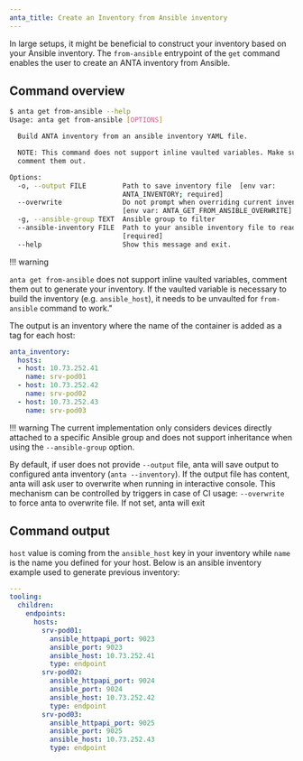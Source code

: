 ```yaml
---
anta_title: Create an Inventory from Ansible inventory
---
```

<!--
  ~ Copyright (c) 2023-2024 Arista Networks, Inc.
  ~ Use of this source code is governed by the Apache License 2.0
  ~ that can be found in the LICENSE file.
  -->

In large setups, it might be beneficial to construct your inventory based on your Ansible inventory. The `from-ansible` entrypoint of the `get` command enables the user to create an ANTA inventory from Ansible.

## Command overview

```bash
$ anta get from-ansible --help
Usage: anta get from-ansible [OPTIONS]

  Build ANTA inventory from an ansible inventory YAML file.

  NOTE: This command does not support inline vaulted variables. Make sure to
  comment them out.

Options:
  -o, --output FILE         Path to save inventory file  [env var:
                            ANTA_INVENTORY; required]
  --overwrite               Do not prompt when overriding current inventory
                            [env var: ANTA_GET_FROM_ANSIBLE_OVERWRITE]
  -g, --ansible-group TEXT  Ansible group to filter
  --ansible-inventory FILE  Path to your ansible inventory file to read
                            [required]
  --help                    Show this message and exit.
```

!!! warning

 `anta get from-ansible` does not support inline vaulted variables, comment them out to generate your inventory.
 If the vaulted variable is necessary to build the inventory (e.g. `ansible_host`), it needs to be unvaulted for `from-ansible` command to work."

The output is an inventory where the name of the container is added as a tag for each host:

```yaml
anta_inventory:
  hosts:
  - host: 10.73.252.41
    name: srv-pod01
  - host: 10.73.252.42
    name: srv-pod02
  - host: 10.73.252.43
    name: srv-pod03
```

!!! warning
    The current implementation only considers devices directly attached to a specific Ansible group and does not support inheritance when using the `--ansible-group` option.

By default, if user does not provide `--output` file, anta will save output to configured anta inventory (`anta --inventory`). If the output file has content, anta will ask user to overwrite when running in interactive console. This mechanism can be controlled by triggers in case of CI usage: `--overwrite` to force anta to overwrite file. If not set, anta will exit

## Command output

`host` value is coming from the `ansible_host` key in your inventory while `name` is the name you defined for your host. Below is an ansible inventory example used to generate previous inventory:

```yaml
---
tooling:
  children:
    endpoints:
      hosts:
        srv-pod01:
          ansible_httpapi_port: 9023
          ansible_port: 9023
          ansible_host: 10.73.252.41
          type: endpoint
        srv-pod02:
          ansible_httpapi_port: 9024
          ansible_port: 9024
          ansible_host: 10.73.252.42
          type: endpoint
        srv-pod03:
          ansible_httpapi_port: 9025
          ansible_port: 9025
          ansible_host: 10.73.252.43
          type: endpoint
```
